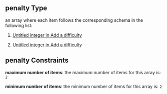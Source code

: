 ## penalty Type

an array where each item follows the corresponding schema in the following list:

1.  [Untitled integer in Add a difficulty](add-difficulty-properties-concurrent-properties-penalty-items-0.md "check type definition")

2.  [Untitled integer in Add a difficulty](add-difficulty-properties-concurrent-properties-penalty-items-1.md "check type definition")

## penalty Constraints

**maximum number of items**: the maximum number of items for this array is: `2`

**minimum number of items**: the minimum number of items for this array is: `2`
